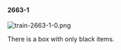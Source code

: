 #### 2663-1
![train-2663-1-0.png](https://github.com/lil-lab/nlvr/raw/master/nlvr/train/images/48/train-2663-1-0.png "train-2663-1-0.png")

There is a box with only black items.